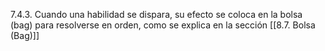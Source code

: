 7.4.3. Cuando una habilidad se dispara, su efecto se coloca en la bolsa (bag) para resolverse en orden, como se explica en la sección [[8.7. Bolsa (Bag)]]